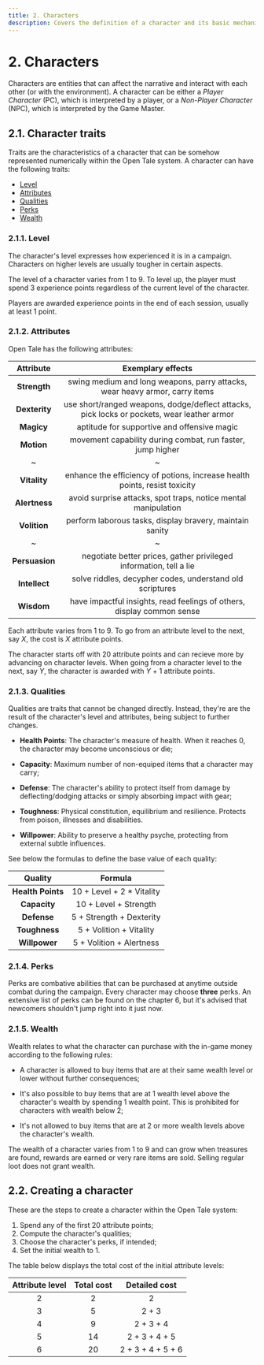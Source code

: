 ```yaml
---
title: 2. Characters
description: Covers the definition of a character and its basic mechanics
---
```


# 2. Characters

Characters are entities that can affect the narrative and interact with each
other (or with the environment). A character can be either a *Player Character*
(PC), which is interpreted by a player, or a *Non-Player Character* (NPC), which
is interpreted by the Game Master.

## 2.1. Character traits

Traits are the characteristics of a character that can be somehow represented
numerically within the Open Tale system. A character can have the following
traits:

* [Level](#211-level)
* [Attributes](#212-attributes)
* [Qualities](#213-qualities)
* [Perks](#214-perks)
* [Wealth](#215-wealth)

### 2.1.1. Level

The character's level expresses how experienced it is in a campaign. Characters
on higher levels are usually tougher in certain aspects.

The level of a character varies from 1 to 9. To level up, the player must spend
3 experience points regardless of the current level of the character.

Players are awarded experience points in the end of each session, usually at
least 1 point.

### 2.1.2. Attributes

Open Tale has the following attributes:

| Attribute | Exemplary effects
|:-:|:-:
| **Strength** | swing medium and long weapons, parry attacks, wear heavy armor, carry items
| **Dexterity** | use short/ranged weapons, dodge/deflect attacks, pick locks or pockets, wear leather armor
| **Magicy** | aptitude for supportive and offensive magic
| **Motion** | movement capability during combat, run faster, jump higher
|~|~
| **Vitality** | enhance the efficiency of potions, increase health points, resist toxicity
| **Alertness** | avoid surprise attacks, spot traps, notice mental manipulation
| **Volition** | perform laborous tasks, display bravery, maintain sanity
|~|~
| **Persuasion** | negotiate better prices, gather privileged information, tell a lie
| **Intellect** | solve riddles, decypher codes, understand old scriptures
| **Wisdom** | have impactful insights, read feelings of others, display common sense

Each attribute varies from 1 to 9. To go from an attribute level to the next,
say *X*, the cost is *X* attribute points.

The character starts off with 20 attribute points and can recieve more by
advancing on character levels. When going from a character level to the next,
say *Y*, the character is awarded with *Y* + 1 attribute points.

### 2.1.3. Qualities

Qualities are traits that cannot be changed directly. Instead, they're are the
result of the character's level and attributes, being subject to further
changes.

* **Health Points**: The character's measure of health. When it reaches 0,
the character may become unconscious or die;

* **Capacity**: Maximum number of non-equiped items that a character may
carry;

* **Defense**: The character's ability to protect itself from damage by
deflecting/dodging attacks or simply absorbing impact with gear;

* **Toughness**: Physical constitution, equilibrium and resilience.
Protects from poison, illnesses and disabilities.

* **Willpower**: Ability to preserve a healthy psyche, protecting from
external subtle influences.

See below the formulas to define the base value of each quality:

| Quality | Formula
|:-:|:-:
| **Health Points** | 10 + Level + 2 * Vitality
| **Capacity** | 10 + Level + Strength
| **Defense** | 5 + Strength + Dexterity
| **Toughness** | 5 + Volition + Vitality
| **Willpower** | 5 + Volition + Alertness

### 2.1.4. Perks

Perks are combative abilities that can be purchased at anytime outside combat
during the campaign. Every character may choose **three** perks. An extensive
list of perks can be found on the chapter 6, but it's advised that newcomers
shouldn't jump right into it just now.

### 2.1.5. Wealth

Wealth relates to what the character can purchase with the in-game money
according to the following rules:

* A character is allowed to buy items that are at their same wealth level or
lower without further consequences;

* It's also possible to buy items that are at 1 wealth level above the
character's wealth by spending 1 wealth point. This is prohibited for characters
with wealth below 2;

* It's not allowed to buy items that are at 2 or more wealth levels above the
character's wealth.

The wealth of a character varies from 1 to 9 and can grow when treasures are
found, rewards are earned or very rare items are sold. Selling regular loot does
not grant wealth.

## 2.2. Creating a character

These are the steps to create a character within the Open Tale system:

1. Spend any of the first 20 attribute points;
2. Compute the character's qualities;
3. Choose the character's perks, if intended;
4. Set the initial wealth to 1.

The table below displays the total cost of the initial attribute levels:

| Attribute level | Total cost | Detailed cost
|:-:|:-:|:-:
| 2 | 2 | 2
| 3 | 5 | 2 + 3
| 4 | 9 | 2 + 3 + 4
| 5 | 14 | 2 + 3 + 4 + 5
| 6 | 20 | 2 + 3 + 4 + 5 + 6
